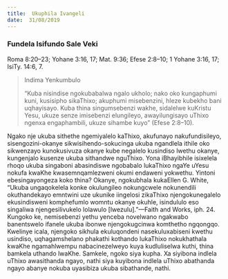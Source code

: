 ```yaml
---
title:  Ukuphila Ivangeli
date:  31/08/2019
---
```


### Fundela Isifundo Sale Veki
Roma 8:20–23; Yohane 3:16, 17; Mat. 9:36; Efese 2:8–10; 1 Yohane 3:16, 17; IsiTy. 14:6, 7.

> <p>Indima Yenkumbulo</p>
> “Kuba nisindise ngokubabalwa ngalo ukholo; nako oko kungaphumi kuni, kusisipho sikaThixo; akuphumi misebenzini, hleze kubekho bani uqhayisayo. Kuba thina singumsebenzi wakhe, sidalelwe kuKristu Yesu, ukuze senze imisebenzi elungileyo, awayilungisayo uThixo ngenxa engaphambili, ukuze sihambe kuyo” (Efese 2:8–10).

Ngako nje ukuba sithethe ngemiyalelo kaThixo, akufunayo nakufundisileyo, sisengozini-okanye sikwisihendo-sokucinga ukuba ngandlela ithile oko sikwenzayo kunokusivuza okanye kube negalelo kusindiso lwethu okanye, kungenjalo kusenze ukuba sithandwe nguThixo. Yona iBhayibhile isixelela rhoqo ukuba singaboni abasindiswe ngobabalo lukaThixo ngaYe uYesu nokufa kwaKhe kwasemnqamlezweni okumi endaweni yokwethu. Yintoni ebesingayongeza koko thina? Okanye, ngokubhala kukaEllen G. White, “Ukuba ungaqokelela konke okulungileo nokungcwele nokunendili okuthandekayo emntwini uze ukunike iingelosi zikaThixo njengokunegalelo ekusindisweni komphefumlo womntu okanye okuhle, isindululo eso singaliwa njengesilivukelo lolawulo [lwezulu].”—Faith and Works, iph. 24. Kungoko ke, nemisebenzi yethu yenceba novelwano ngakwabo banentswelo ifanele ukuba ibonwe njengokugcinwa komthetho ngqongqo. Kwelinye icala, njengoko sikhula ekuluqondeni nasekuluxabiseni kwethu usindiso, uqhagamshelano phakathi kothando lukaThixo nokukhathala kwaKhe ngamahlwempu nabacinezelweyo kuya kudluliselwa kuthi, thina bamkela uthando lwaKhe. Samkele, ngoko siya kupha. Xa siyibona indlela uThixo awasithanda ngayo, nathi siya kuyibona indlela uThixo abathanda ngayo abanye nokuba uyasibiza ukuba sibathande, nathi.